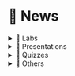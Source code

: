 # 📰 News

<details>

<summary><span data-gb-custom-inline data-tag="emoji" data-code="1f97c">🥼</span> Labs</summary>

### No Sections!

There are no sections in the lab sessions! you can join either session or both sessions each week. But I'd strongly recommend you to join both sessions to be able to prepare a fantastic portfolio for your team that will come in handy after this course or even after you graduate from McGill :tada:

***

### Attendance is not obligatory!

Your _physical_ presence in the lab sessions is not mandatory! But labs cannot be done individually! it would be best if you worked in a team.

</details>

<details>

<summary><span data-gb-custom-inline data-tag="emoji" data-code="1f381">🎁</span> Presentations</summary>

### Topic 10 is taken!

[Topic#10](presentations/requesting-time-off-3/topic-10.md) is taken by Abraham Somech! We are very looking forward to your presentation on the last day of this course!

***

### Topic 2 is taken!

[Topic#2](presentations/requesting-time-off/topic-2-taken.md) is taken by Felicia Sun! Visualization Support is a crucial technique that has been used widely in many domains. I am sure that you will enjoy this presentation so stay tuned for more information!

***

### Topic 3 is taken!

[Topic#3](presentations/requesting-time-off-1/topic-3.md) is taken by Zachary Hayden! Code Review plays a critical role in software development and can be applied with the help of many tools and techniques. In this presentation, we will learn how this is managed at Google!&#x20;

***

### Topic 9 is taken!

[Topic#9](presentations/requesting-time-off-3/topic-9.md) is taken by Biruk berhanu Retta! what is more important than testing is software engineering and creating bug-free software especially if it is powered by AI!

***

### Topic 4 is taken!

[Topic#4](presentations/requesting-time-off-1/topic-4-taken.md) is taken by Alexa Vasilakos! yet another topic on code review that shows us some hidden challenges in this part of software development.&#x20;



### Topic 1 is taken!

Topic#1 is taken by Soumaia Bouhouia! Mining git repositories is a topic that has recently attracted great attention and several amazing papers have been published on this topic. In this presentation, we will learn the promises and perils of mining git.&#x20;

***

</details>

<details>

<summary><span data-gb-custom-inline data-tag="emoji" data-code="1f368">🍨</span> Quizzes</summary>

### Flexibility for Quiz1

I have recently been informed that the department student society (ECSESS) is organizing an industry trip to Toronto which leaves in the early morning on the 21st, on the same date as Quiz1! To accommodate students who are joining this event I can distribute the grade of this quiz on other quizzes evenly! **If you are going to join this session, please let me know as soon as possible!**

***

</details>

<details>

<summary><span data-gb-custom-inline data-tag="emoji" data-code="1f936">🤶</span> Others</summary>

### Have you joined ECSE 437 recently?



First of all welcome to ECSE 437 I hope you enjoy this class and start building a solid foundation for your future steps!

In this class, you are supposed to work on a project called team-portfolio in which you collaborate with (mostly) two other students to implement a DevOps pipeline for your project. Here are some important points that are worth mentioning:

* If you don't have a team please contact Sarvin ([sarvin.ghiasikhalehoghli@mail.mcgill.ca](mailto:sarvin.ghiasikhalehoghli@mail.mcgill.ca)), she will assign you to a team.
* Attendance is not mandatory for the tutorial sessions! you can join one or two sessions depending on the time you want to dedicate to your project.
* In each lab, you need to complete a learning journal that basically shows what you have learned in the lab, what challenges you have faced, and how you managed to resolve them.
* &#x20;The final project will be putting all the steps you have taken in the labs sessions, creating a 20-minute presentation, and explaining your main contributions in your report.
* If you want to earn 10 bonus points you have two options: 1) Booking one slot presentation from the available topics; 2) Creating an excellent learning journal and demonstrating significant contributions in each lab (this will be evaluated by the TA)
* All quizzes contain short answer questions and will be held at the beginning of the class. So, please don't be late!

***

</details>

